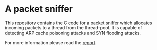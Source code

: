 # A packet sniffer

This repository contains the C code for a packet sniffer which allocates incoming packets to a thread from the thread-pool. It is capable of detecting ARP cache poisoning attacks and SYN flooding attacks.

For more information please read the [report](https://github.com/TomFinet/packet_sniffer/blob/master/Report.pdf).